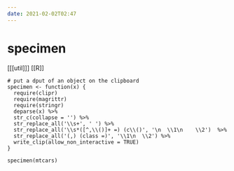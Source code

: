 ```yaml
---
date: 2021-02-02T02:47
---
```


# specimen

[[[util]]]
[[R]]

    # put a dput of an object on the clipboard
    specimen <- function(x) {
      require(clipr)
      require(magrittr)
      require(stringr)
      deparse(x) %>%
      str_c(collapse = '') %>%
      str_replace_all('\\s+', ' ') %>%
      str_replace_all('\\s*([^,\\()]+ =) (c\\()', '\n  \\1\n    \\2')  %>%
      str_replace_all('(,) (class =)', '\\1\n  \\2') %>%
      write_clip(allow_non_interactive = TRUE)
    }

    specimen(mtcars)
